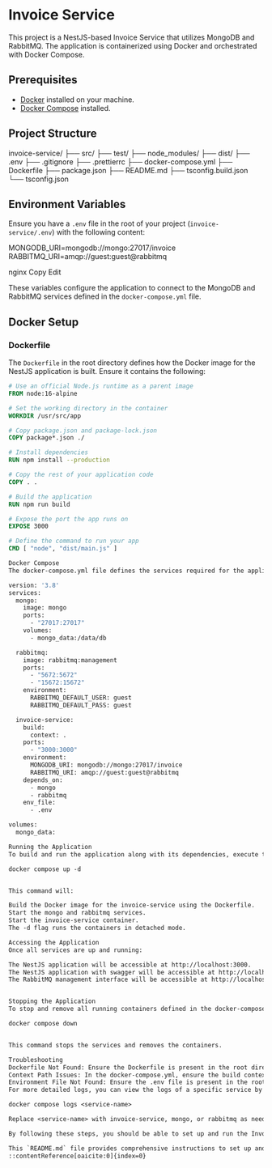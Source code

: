 # Invoice Service

This project is a NestJS-based Invoice Service that utilizes MongoDB and RabbitMQ. The application is containerized using Docker and orchestrated with Docker Compose.

## Prerequisites

- [Docker](https://www.docker.com/get-started) installed on your machine.
- [Docker Compose](https://docs.docker.com/compose/install/) installed.

## Project Structure

invoice-service/ ├── src/ ├── test/ ├── node_modules/ ├── dist/ ├── .env ├── .gitignore ├── .prettierrc ├── docker-compose.yml ├── Dockerfile ├── package.json ├── README.md ├── tsconfig.build.json └── tsconfig.json


## Environment Variables

Ensure you have a `.env` file in the root of your project (`invoice-service/.env`) with the following content:

MONGODB_URI=mongodb://mongo:27017/invoice RABBITMQ_URI=amqp://guest:guest@rabbitmq

nginx
Copy
Edit


These variables configure the application to connect to the MongoDB and RabbitMQ services defined in the `docker-compose.yml` file.

## Docker Setup

### Dockerfile

The `Dockerfile` in the root directory defines how the Docker image for the NestJS application is built. Ensure it contains the following:

```dockerfile
# Use an official Node.js runtime as a parent image
FROM node:16-alpine

# Set the working directory in the container
WORKDIR /usr/src/app

# Copy package.json and package-lock.json
COPY package*.json ./

# Install dependencies
RUN npm install --production

# Copy the rest of your application code
COPY . .

# Build the application
RUN npm run build

# Expose the port the app runs on
EXPOSE 3000

# Define the command to run your app
CMD [ "node", "dist/main.js" ]

Docker Compose
The docker-compose.yml file defines the services required for the application, including the NestJS application (invoice-service), MongoDB, and RabbitMQ. Ensure it contains the following:

version: '3.8'
services:
  mongo:
    image: mongo
    ports:
      - "27017:27017"
    volumes:
      - mongo_data:/data/db

  rabbitmq:
    image: rabbitmq:management
    ports:
      - "5672:5672"
      - "15672:15672"
    environment:
      RABBITMQ_DEFAULT_USER: guest
      RABBITMQ_DEFAULT_PASS: guest

  invoice-service:
    build:
      context: .
    ports:
      - "3000:3000"
    environment:
      MONGODB_URI: mongodb://mongo:27017/invoice
      RABBITMQ_URI: amqp://guest:guest@rabbitmq
    depends_on:
      - mongo
      - rabbitmq
    env_file:
      - .env

volumes:
  mongo_data:

Running the Application
To build and run the application along with its dependencies, execute the following command in the root directory (invoice-service/):

docker compose up -d


This command will:

Build the Docker image for the invoice-service using the Dockerfile.
Start the mongo and rabbitmq services.
Start the invoice-service container.
The -d flag runs the containers in detached mode.

Accessing the Application
Once all services are up and running:

The NestJS application will be accessible at http://localhost:3000.
The NestJS application with swagger will be accessible at http://localhost:3000/api-docs#/invoices.
The RabbitMQ management interface will be accessible at http://localhost:15672 with the default credentials (guest / guest).


Stopping the Application
To stop and remove all running containers defined in the docker-compose.yml, execute:

docker compose down


This command stops the services and removes the containers.

Troubleshooting
Dockerfile Not Found: Ensure the Dockerfile is present in the root directory (invoice-service/) and is not empty.
Context Path Issues: In the docker-compose.yml, ensure the build context is set correctly. It should be . to denote the current directory.
Environment File Not Found: Ensure the .env file is present in the root directory and contains the necessary environment variables.
For more detailed logs, you can view the logs of a specific service by running:

docker compose logs <service-name>

Replace <service-name> with invoice-service, mongo, or rabbitmq as needed.

By following these steps, you should be able to set up and run the Invoice Service along with its dependencies using Docker Compose.

This `README.md` file provides comprehensive instructions to set up and run your NestJS project using Docker Compose, including the necessary environment variables, Docker configurations, and troubleshooting tips.
::contentReference[oaicite:0]{index=0}